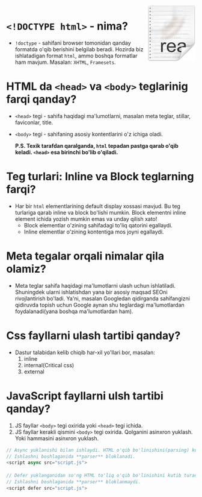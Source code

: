 <img src="./icon.png" align="right" />

# `<!DOCTYPE html>` - nima?

- `!doctype` - sahifani browser tomonidan qanday formatda o'qib berishini belgilab beradi. Hozirda biz ishlatadigan format `html`, ammo boshqa formatlar ham mavjum. Masalan: `XHTML`, `Framesets`.

# HTML da `<head>` va `<body>` teglarinig farqi qanday?

- `<head>` tegi - sahifa haqidagi ma'lumotlarni, masalan meta teglar, stillar, faviconlar, title.
- `<body>` tegi - sahifaning asosiy kontentlarini o'z ichiga oladi. <br>
  
  **P.S. Texik tarafdan qaralganda, `html` tepadan pastga qarab o'qib keladi. `<head>` esa birinchi bo'lib o'qiladi.** 


# Teg turlari: Inline va Block teglarning farqi? 

- Har bir `html` elementlarining default display xossasi mavjud. Bu teg turlariga qarab inline va block bo'lishi mumkin. Block elementni inline element ichida yozish mumkin emas va unday qilish xato!
    * Block elementlar o'zining sahifadagi to'liq qatorini egallaydi.
    * Inline elementlar o'zining kontentiga mos joyni egallaydi.

# Meta tegalar orqali nimalar qila olamiz?

- Meta teglar sahifa haqidagi ma'lumotlarni ulash uchun ishlatiladi. Shuningdek ularni ishlatishdan yana bir asosiy maqsad SEOni rivojlantirish bo'ladi. Ya'ni, masalan Googledan qidirganda sahifangizni qidiruvda topish uchun Google aynan shu teglardagi ma'lumotlardan foydalanadi(yana boshqa ma'lumotlardan ham).

# Css fayllarni ulash tartibi qanday?

- Dastur talabidan kelib chiqib har-xil yo'llari bor, masalan:
  1. inline 
  2. internal(Critical css)
  3. external

# JavaScript fayllarni ulsh tartibi qanday? 

  1. JS fayllar `<body>` tegi oxirida yoki `<head>` tegi ichida.
  2. JS fayllar kerakli qismini  `<body>` tegi oxirida. Qolganini asinxron yuklash. Yoki hammasini asinxron yuklash.

   ``` js
   // Async yuklanishi bilan ishlaydi. HTML o'qib bo'linishini(parsing) kutib turmaydi.    
   // Ishlashni boshlaganida **parser** bloklanadi.
   <script async src="script.js">

   // Defer yuklanganidan so'ng HTML to'liq o'qib bo'linishini kutib turadi. 
   // Ishlashni boshlaganida **parser** bloklanmaydi.   
   <script defer src="script.js">